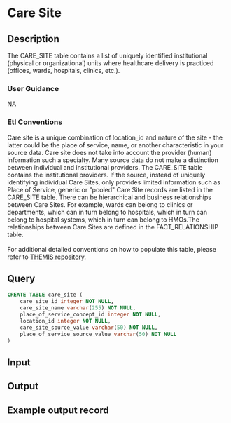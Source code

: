 <!---->

# Care Site

## Description
The CARE_SITE table contains a list of uniquely identified institutional (physical or organizational) units where healthcare delivery is practiced (offices, wards, hospitals, clinics, etc.).

### User Guidance
NA

### Etl Conventions
Care site is a unique combination of location_id and nature of the site - the latter could be the place of service, name, or another characteristic in your source data. Care site does not take into account the provider (human) information such a specialty. Many source data do not make a distinction between individual and institutional providers. The CARE_SITE table contains the institutional providers. If the source, instead of uniquely identifying individual Care Sites, only provides limited information such as Place of Service, generic or "pooled" Care Site records are listed in the CARE_SITE table. There can be hierarchical and business relationships between Care Sites. For example, wards can belong to clinics or departments, which can in turn belong to hospitals, which in turn can belong to hospital systems, which in turn can belong to HMOs.The relationships between Care Sites are defined in the FACT_RELATIONSHIP table.<br><br>For additional detailed conventions on how to populate this table, please refer to [THEMIS repository](https://ohdsi.github.io/Themis/care_site.html).

## Query
```sql
CREATE TABLE care_site (
	care_site_id integer NOT NULL,
	care_site_name varchar(255) NOT NULL,
	place_of_service_concept_id integer NOT NULL,
	location_id integer NOT NULL,
	care_site_source_value varchar(50) NOT NULL,
	place_of_service_source_value varchar(50) NOT NULL
)
```

## Input


## Output


## Example output record


